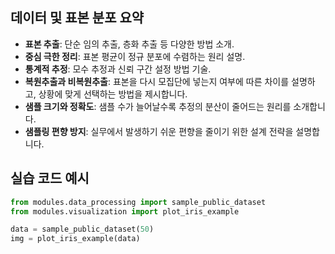 ## 데이터 및 표본 분포 요약
- **표본 추출**: 단순 임의 추출, 층화 추출 등 다양한 방법 소개.
- **중심 극한 정리**: 표본 평균이 정규 분포에 수렴하는 원리 설명.
- **통계적 추정**: 모수 추정과 신뢰 구간 설정 방법 기술.
- **복원추출과 비복원추출**: 표본을 다시 모집단에 넣는지 여부에 따른 차이를 설명하고, 상황에 맞게 선택하는 방법을 제시합니다.
- **샘플 크기와 정확도**: 샘플 수가 늘어날수록 추정의 분산이 줄어드는 원리를 소개합니다.
- **샘플링 편향 방지**: 실무에서 발생하기 쉬운 편향을 줄이기 위한 설계 전략을 설명합니다.

## 실습 코드 예시
```python
from modules.data_processing import sample_public_dataset
from modules.visualization import plot_iris_example

data = sample_public_dataset(50)
img = plot_iris_example(data)
```


